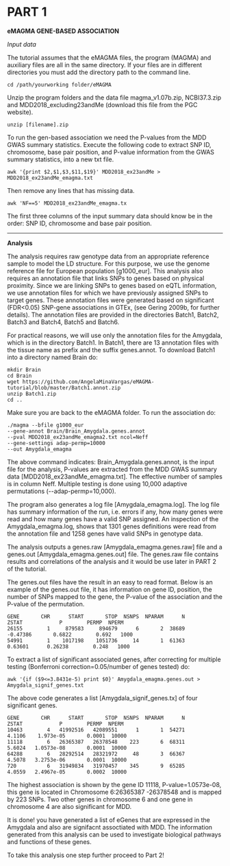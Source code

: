 # PART 1

**eMAGMA GENE-BASED ASSOCIATION**

*Input data*

The tutorial assumes that the eMAGMA files, the program (MAGMA) and auxiliary files are all in the same directory. If your files are in different directories you must add the directory path to the command line.

    cd /path/yourworking folder/eMAGMA


Unzip the program folders and the data file magma_v1.07b.zip, NCBI37.3.zip and MDD2018_excluding23andMe (download this file from the PGC website).
    
    unzip [filename].zip 


To run the gen-based association we need the P-values from the MDD GWAS summary statistics. Execute the following code to extract SNP ID, chromosome, base pair position, and P-value information from the GWAS summary statistics, into a new txt file. 
 

    awk '{print $2,$1,$3,$11,$19}' MDD2018_ex23andMe > MDD2018_ex23andMe_emagma.txt
    
Then remove any lines that has missing data. 
    
    awk 'NF==5' MDD2018_ex23andMe_emagma.tx

The first three columns of the input summary data should know be  in the order: SNP ID, chromosome and base pair position. 


**************************************************************************************************


**Analysis**


The analysis requires raw genotype data from an appropriate reference sample to model the LD structure. For this purpose, we use the genome reference file for European population [g1000_eur]. This analysis also requires an annotation file that links SNPs to genes based on physical proximity. Since we are linking SNPs to genes based on eQTL information, we use annotation files for which we have previously assigned SNPs to target genes. These annotation files were generated based on significant (FDR<0.05) SNP-gene associations in GTEx, (see Gering 2009b, for further details). The annotation files are provided in the directories Batch1, Batch2, Batch3 and Batch4, Batch5 and Batch6. 

For practical reasons, we will use only the annotation files for the Amygdala, which is in the directory Batch1. In Batch1, there are 13 annotation files with the tissue name as prefix and the suffix genes.annot. To download Batch1 into a directory named Brain do:


    mkdir Brain 
    cd Brain 
    wget https://github.com/AngelaMinaVargas/eMAGMA-tutorial/blob/master/Batch1.annot.zip
    unzip Batch1.zip
    cd ..

Make sure you are back to the eMAGMA folder. To run the association do:

    ./magma --bfile g1000_eur 
    --gene-annot Brain/Brain_Amygdala.genes.annot 
    --pval MDD2018_ex23andMe_emagma2.txt ncol=Neff 
    --gene-settings adap-permp=10000 
    --out Amygdala_emagma      
     

The above command indicates: Brain_Amygdala.genes.annot, is the input file for the analysis,  P-values are extracted from the MDD GWAS summary data [MDD2018_ex23andMe_emagma.txt]. The effective number of samples is in column Neff. Multiple testing is done using 10,000 adaptive permutations (--adap-permp=10,000).

The program also generates a log file [Amygdala_emagma.log]. The log file has summary information of the run, i.e. errors if any, how many genes were read and how many genes have a valid SNP assigned. An inspection of the Amygdala_emagma.log, shows that 1301 genes definitions were read from the annotation file and 1258 genes have valid SNPs in genotype data.

The analysis outputs a genes.raw [Amygdala_emagma.genes.raw] file and a genes.out [Amygdala_emagma.genes.out] file. 
The genes.raw file contains results and correlations of the analysis and it would be use later in PART 2 of the tutorial. 

The genes.out files have the result in an easy to read format. Below is an example of the genes.out file, it has information on gene ID, position, the number of SNPs mapped to the gene, the P-value of the association and the P-value of the permutation.

    GENE       CHR      START       STOP  NSNPS  NPARAM      N        ZSTAT            P        PERMP  NPERM
    26155        1     879583     894679      6       2  38689     -0.47386       0.6822        0.692   1000
    54991        1    1017198    1051736     14       1  61363      0.63601      0.26238        0.248   1000



To extract a list of significant associated genes, after correcting for multiple testing (Bonferroni correction=0.05/number of genes tested) do:


    awk '{if ($9<=3.8431e-5) print $0}' Amygdala_emagma.genes.out > Amygdala_signif_genes.txt
    

The above code generates a list [Amygdala_signif_genes.tx] of four significant genes. 

    GENE       CHR      START       STOP  NSNPS  NPARAM      N        ZSTAT            P        PERMP  NPERM
    10463        4   41992516   42089551      1       1  54271       4.1106    1.973e-05       0.0001  10000
    11118        6   26365387   26378548    223       6  68311       5.6024   1.0573e-08       0.0001  10000
    64288        6   28292514   28321972     48       3  66367       4.5078   3.2753e-06       0.0001  10000
    720          6   31949834   31970457    345       9  65285       4.0559   2.4967e-05       0.0002  10000
    
The highest association is shown by the gene ID 11118, P-value=1.0573e-08, this gene is located in Chromosome 6:26365387 -26378548 and is mapped by 223 SNPs.  Two other genes in chromosome 6 and one gene in chromosome 4 are also significant for MDD.

It is done! you have generated a list of eGenes that are expressed in the Amygdala and also are signifacnt assoctiated with MDD. The information generated from this analysis can be used to investigate biological pathways and functions of these genes. 

To take this analysis one step further proceed to Part 2!

